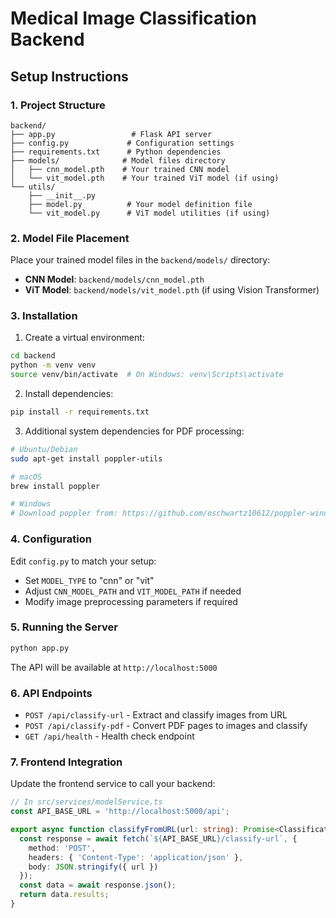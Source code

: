 # Medical Image Classification Backend

## Setup Instructions

### 1. Project Structure
```
backend/
├── app.py                 # Flask API server
├── config.py             # Configuration settings
├── requirements.txt      # Python dependencies
├── models/              # Model files directory
│   ├── cnn_model.pth    # Your trained CNN model
│   └── vit_model.pth    # Your trained ViT model (if using)
└── utils/
    ├── __init__.py
    ├── model.py          # Your model definition file
    └── vit_model.py      # ViT model utilities (if using)
```

### 2. Model File Placement

Place your trained model files in the `backend/models/` directory:

- **CNN Model**: `backend/models/cnn_model.pth`
- **ViT Model**: `backend/models/vit_model.pth` (if using Vision Transformer)

### 3. Installation

1. Create a virtual environment:
```bash
cd backend
python -m venv venv
source venv/bin/activate  # On Windows: venv\Scripts\activate
```

2. Install dependencies:
```bash
pip install -r requirements.txt
```

3. Additional system dependencies for PDF processing:
```bash
# Ubuntu/Debian
sudo apt-get install poppler-utils

# macOS
brew install poppler

# Windows
# Download poppler from: https://github.com/oschwartz10612/poppler-windows/releases/
```

### 4. Configuration

Edit `config.py` to match your setup:
- Set `MODEL_TYPE` to "cnn" or "vit"
- Adjust `CNN_MODEL_PATH` and `VIT_MODEL_PATH` if needed
- Modify image preprocessing parameters if required

### 5. Running the Server

```bash
python app.py
```

The API will be available at `http://localhost:5000`

### 6. API Endpoints

- `POST /api/classify-url` - Extract and classify images from URL
- `POST /api/classify-pdf` - Convert PDF pages to images and classify
- `GET /api/health` - Health check endpoint

### 7. Frontend Integration

Update the frontend service to call your backend:

```typescript
// In src/services/modelService.ts
const API_BASE_URL = 'http://localhost:5000/api';

export async function classifyFromURL(url: string): Promise<ClassificationResult[]> {
  const response = await fetch(`${API_BASE_URL}/classify-url`, {
    method: 'POST',
    headers: { 'Content-Type': 'application/json' },
    body: JSON.stringify({ url })
  });
  const data = await response.json();
  return data.results;
}
```